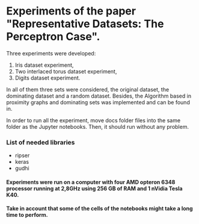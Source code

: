 # Experiments of the paper "Representative Datasets: The Perceptron Case".

Three experiments were developed:

1. Iris dataset experiment,
2. Two interlaced torus dataset experiment,
3. Digits dataset experiment.

In all of them three sets were considered, the original dataset, the
dominating dataset and a random dataset. Besides, the Algorithm based
in proximity graphs and dominating sets was implemented and can be
found in.

In order to run all the experiment, move docs folder files into the
same folder as the Jupyter notebooks. Then, it should run without any
problem.


### List of needed libraries

* ripser
* keras
* gudhi


#### Experiments were run on a computer with four AMD opteron 6348 processor running at 2,8GHz using 256 GB of RAM and 1 nVidia Tesla K40.


#### Take in account that some of the cells of the notebooks might take a long time to perform. 
